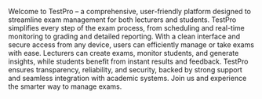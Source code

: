 Welcome to TestPro – a comprehensive, user-friendly platform designed to streamline exam management for both lecturers and students. TestPro simplifies every step of the exam process, from scheduling and real-time monitoring to grading and detailed reporting. With a clean interface and secure access from any device, users can efficiently manage or take exams with ease. Lecturers can create exams, monitor students, and generate insights, while students benefit from instant results and feedback. TestPro ensures transparency, reliability, and security, backed by strong support and seamless integration with academic systems. Join us and experience the smarter way to manage exams.
